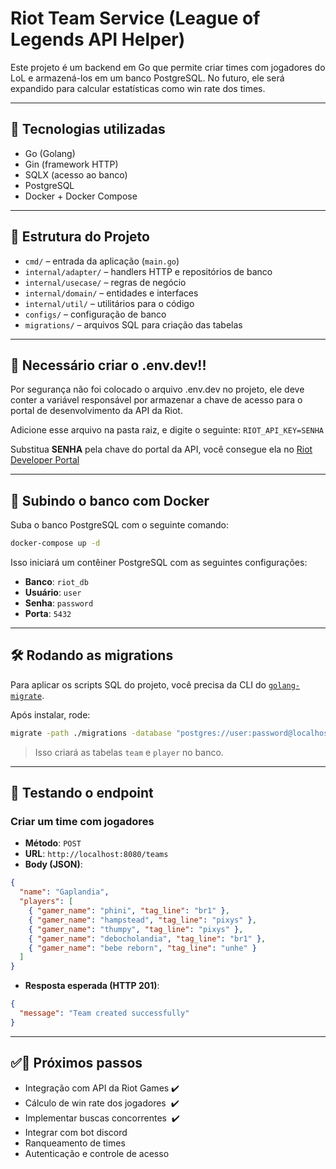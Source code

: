 # Riot Team Service (League of Legends API Helper)

Este projeto é um backend em Go que permite criar times com jogadores do LoL e armazená-los em um banco PostgreSQL. No futuro, ele será expandido para calcular estatísticas como win rate dos times.

---

## 🚀 Tecnologias utilizadas

- Go (Golang)
- Gin (framework HTTP)
- SQLX (acesso ao banco)
- PostgreSQL
- Docker + Docker Compose

---

## 📁 Estrutura do Projeto

- `cmd/` – entrada da aplicação (`main.go`)
- `internal/adapter/` – handlers HTTP e repositórios de banco
- `internal/usecase/` – regras de negócio
- `internal/domain/` – entidades e interfaces
- `internal/util/` – utilitários para o código
- `configs/` – configuração de banco
- `migrations/` – arquivos SQL para criação das tabelas

---

## 🔴️ Necessário criar o .env.dev!!

Por segurança não foi colocado o arquivo .env.dev no projeto, ele deve conter a variável
responsável por armazenar a chave de acesso para o portal de desenvolvimento da API da Riot.

Adicione esse arquivo na pasta raiz, e digite o seguinte: `RIOT_API_KEY=SENHA`

Substitua **SENHA** pela chave do portal da API, você consegue ela no [Riot Developer Portal](https://developer.riotgames.com/)

---

## 🐘 Subindo o banco com Docker

Suba o banco PostgreSQL com o seguinte comando:

```bash
docker-compose up -d
```

Isso iniciará um contêiner PostgreSQL com as seguintes configurações:

- **Banco**: `riot_db`
- **Usuário**: `user`
- **Senha**: `password`
- **Porta**: `5432`

---

## 🛠 Rodando as migrations

Para aplicar os scripts SQL do projeto, você precisa da CLI do [`golang-migrate`](https://github.com/golang-migrate/migrate).

Após instalar, rode:

```bash
migrate -path ./migrations -database "postgres://user:password@localhost:5432/riot_db?sslmode=disable" up
```

> Isso criará as tabelas `team` e `player` no banco.

---

## 🧲 Testando o endpoint

### Criar um time com jogadores

- **Método**: `POST`
- **URL**: `http://localhost:8080/teams`
- **Body (JSON)**:

```json
{
  "name": "Gaplandia",
  "players": [
    { "gamer_name": "phini", "tag_line": "br1" },
    { "gamer_name": "hampstead", "tag_line": "pixys" },
    { "gamer_name": "thumpy", "tag_line": "pixys" },
    { "gamer_name": "debocholandia", "tag_line": "br1" },
    { "gamer_name": "bebe reborn", "tag_line": "unhe" }
  ]
}
```

- **Resposta esperada (HTTP 201)**:

```json
{
  "message": "Team created successfully"
}
```

---

## ✅🚀 Próximos passos

- Integração com API da Riot Games ✔️
- Cálculo de win rate dos jogadores ️️ ✔️
- Implementar buscas concorrentes ️️ ✔️
- Integrar com bot discord
- Ranqueamento de times
- Autenticação e controle de acesso


